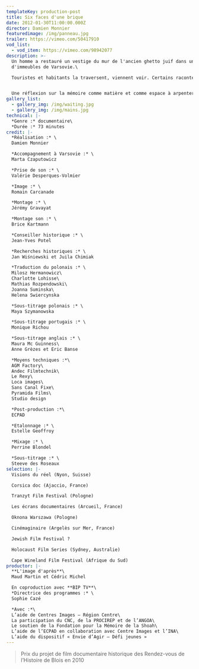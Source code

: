 ```yaml
---
templateKey: production-post
title: Six faces d'une brique
date: 2012-01-30T11:00:00.000Z
director: Damien Monnier
featuredimage: /img/panneau.jpg
trailer: https://vimeo.com/50417910
vod_list:
  - vod_item: https://vimeo.com/98942077
description: >-
  Un homme a restauré un vestige du mur de l'ancien ghetto juif dans une cour
  d'immeubles de Varsovie.\

  Touristes et habitants la traversent, viennent voir. Certains racontent, discutent, d'autres se taisent et effleurent. 


  Une réflexion sur la mémoire comme matière et comme espace à arpenter.
gallery_list:
  - gallery_img: /img/waiting.jpg
  - gallery_img: /img/mains.jpg
technical: |-
  *Genre :* documentaire\
  *Durée :* 73 minutes
credit: |-
  *Réalisation :* \
  Damien Monnier

  *Accompagnement à Varsovie :* \
  Marta Czaputowicz

  *Prise de son :* \
  Valérie Desperques-Volmier

  *Image :* \
  Romain Carcanade

  *Montage :* \
  Jérémy Gravayat

  *Montage son :* \
  Brice Kartmann

  *Conseiller historique :* \
  Jean-Yves Potel

  *Recherches historiques :* \
  Jan Wiśniewski et Juila Chimiak

  *Traduction du polonais :* \
  Milosz Hermanowicz\
  Charlotte Lohisse\
  Mathias Rozpendowski\
  Joanna Suminska\
  Helena Swiercynska

  *Sous-titrage polonais :* \
  Maya Szymanowska

  *Sous-titrage portugais :* \
  Monique Richou

  *Sous-titrage anglais :* \
  Maura Mc Guinness\
  Anne Grèzes et Eric Banse

  *Moyens techniques :*\
  AGM Factory\
  Andec Filmtechnik\
  Le Rexy\
  Loca images\
  Sans Canal Fixe\
  Pyramida Films\
  Studio design

  *Post-production :*\
  ECPAD

  *Etalonnage :* \
  Estelle Geoffroy

  *Mixage :* \
  Perrine Blondel

  *Sous-titrage :* \
  Steeve des Roseaux
selection: |-
  Visions du réel (Nyon, Suisse)

  Corsica doc (Ajaccio, France)

  Tranzyt Film Festival (Pologne)

  Les écrans documentaires (Arcueil, France) 

  Oknona Warszawa (Pologne)

  Cinémaginaire (Argelès sur Mer, France)

  Jewish Film Festival ? 

  Holocaust Film Series (Sydney, Australie) 

  Cape Wineland Film Festival (Afrique du Sud)
productor: |-
  **L'image d'après**\
  Maud Martin et Cédric Michel

  En coproduction avec **BIP TV**\
  *Directrice des programmes :* \
  Sophie Cazé

  *Avec :*\
  L’aide de Centres Images – Région Centre\
  La participation du CNC, de la PROCIREP et de l’ANGOA\
  Le soutien de la Fondation pour la Mémoire de la Shoah\
  L’aide de l’ECPAD en collaboration avec Centre Images et l’INA\
  L’aide du dispositif « Envie d’Agir – Défi jeunes »
---
```

> Prix du projet de film documentaire historique des Rendez-vous de l’Histoire de Blois en 2010